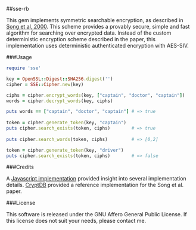 ##sse-rb

This gem implements symmetric searchable encryption, as described in [Song et al, 2000](http://www.cs.berkeley.edu/~dawnsong/papers/se.pdf). This scheme provides a provably secure, simple and fast algorithm for searching over encrypted data. Instead of the custom deterministic encryption scheme described in the paper, this implementation uses deterministic authenticated encryption with AES-SIV.

###Usage

```ruby
require 'sse'

key = OpenSSL::Digest::SHA256.digest('')
cipher = SSE::Cipher.new(key)

ciphs = cipher.encrypt_words(key, ["captain", "doctor", "captain"])
words = cipher.decrypt_words(key, ciphs)

puts words == ["captain", "doctor", "captain"] # => true
                                                 
token = cipher.generate_token(key, "captain")    
puts cipher.search_exists(token, ciphs)        # => true
                                                 
puts cipher.search_words(token, ciphs)         # => [0,2]

token = cipher.generate_token(key, "driver")
puts cipher.search_exists(token, ciphs)        # => false

```

###Credits

A [Javascript implementation](https://github.com/wanasit/searchable-encryption-js) provided insight into several implementation details. [CryptDB](http://g.csail.mit.edu/cryptdb/) provided a reference implementation for the Song et al. paper. 

###License

This software is released under the GNU Affero General Public License. If this license does not suit your needs, please contact me.